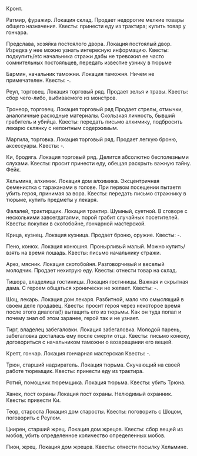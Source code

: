 Кронт.

Ратмир, фуражир.
  Локация склад.
	Продает недорогие мелкие товары общего назначения.
	Квесты: принести еду из трактира; купить товар у гончара.
	
Предслава, хозяйка постоялого двора.
	Локация постоялый двор.
	Изредка у нее можно узнать интересную информацию.
	Квесты: подкупить/etc начальника стражи дабы не тревожил ее часто сомнительных постояльцев,
		передать известие узнику в тюрьме

Бармин, начальник таможни.
	Локация таможня.
	Ничем не примечателен.
	Квесты: -.
	
Реул, торговец.
	Локация торговый ряд.
	Продает зелья и травы.
	Квесты: сбор чего-либо, выбиваемого из монстров.
	
Тронеор, торговец.
	Локация торговый ряд
	Продает стрелы, отмычки, аналогичные расходные материалы.
	Скользкая личность, бывший грабитель и убийца.
	Квесты: передать письмо алхимику, подбросить лекарю склянку с непонтным содержимым.
	
Маргила, торговка.
	Локация торговый ряд.
	Продает легкую броню, аксессуары.
	Квесты: -.
	
Ки, бродяга.
	Локация торговый ряд.
	Делится абсолютно бесполезными слухами.
	Квесты: просит принести еду, обещая раскрыть важную тайну. Фейк.

Хельмина, алхимик.
	Локация дом алхимика.
	Эксцентричная феменистка с тараканами в голове.
	При первом посещении пытаетя убить героя, принимая за вора.
	Квесты: передать письмо стражнику в тюрьме, купить предметы у лекаря.
	
Фалалей, трактирщик.
	Локация трактир.
	Шумный, суетной. В сговоре с несколькими завсегдатаями, порой грабит случайных посетителей.
	Квесты: покупки в скотобойне, гончарной мастерской.
	
Крица, кузнец.
	Локация кузница.
	Продает броню, оружие.
	Квесты: -.

Пено, конюх.
	Локация конюшня.
	Пронырливый малый. Можно купить/взять на время лошадь.
	Квесты: письмо начальнику стражи.
	
Арез, мясник.
	Локация скотобойня.
	Разговорчивый и веселый молодчик. Продает нехитрую еду.
	Квесты: отнести товар на склад.
	
Тишора, владелица гостиницы.
	Локация гостиницы.
	Важная и скрытная дама. С героем общаться хронически не желает.
	Квесты: -.
	
Шоц, лекарь.
	Локация дом лекаря.
	Разбитной, мало что смыслящий в своем деле продавец.
	Квесты: просит героя через некоторое время после этого диалога(!) вытащить его из тюрьмы.
		Как он туда попал и почему знал об этом заранее, герой так и не узнает.

Тирг, владелец забегаловки.
	Локация забегаловка.
	Молодой парень, забегаловка досталась ему после смерти отца.
	Квесты: письмо конюху, договориться с начальником таможни о возвращании его вещей.
	
Кретт, гончар.
	Локация гончарная мастерская
	Квесты: -.
	
Трюн, старший надзиратель.
	Локация тюрьма.
	Скучающий на своей работе тюремщик.
	Квесты: принести еду из трактира.
	
Ротий, помощник тюремщика.
	Локация тюрьма.
	Квесты: убить Трюна.
	
Ханек, пост охраны
	Локация пост охраны.
	Нелюдимый охранник.
	Квесты: привести Ки.
	
Теор, староста
	Локация дом старосты.
	Квесты: поговорить с Шоцом, поговорить с Реулом.
	
Циирен, старший жрец.
	Локация дом жрецов.
	Квесты: сбор вещей из мобов, убить определенное количество определенных мобов.
	
Пион, жрец.
	Локация дом жрецов.
	Квесты: отнести посылку Хельмине.
